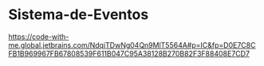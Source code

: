 # Sistema-de-Eventos
https://code-with-me.global.jetbrains.com/NdqjTDwNg04Qn9MlT5564A#p=IC&fp=D0E7C8CFB1B969967FB67808539F611B047C95A38128B270B82F3F88408E7CD7
